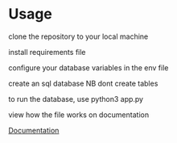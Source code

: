 # Usage

clone the repository to your local machine

install requirements file

configure your database variables in the env file

create an sql database
 NB dont create tables

to run the database, use python3 app.py

view how the file works on documentation

[Documentation](Documentation.md)
